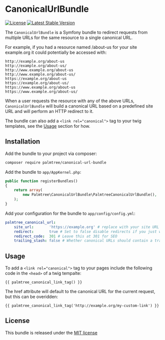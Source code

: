 # CanonicalUrlBundle

[![License](http://img.shields.io/packagist/l/palmtree/canonical-url-bundle.svg)](LICENSE)
[![Latest Stable Version](https://img.shields.io/badge/release-beta-yellow.svg)](https://packagist.org/packages/palmtree/canonical-url-bundle)

The `CanonicalUrlBundle` is a Symfony bundle to redirect requests from multiple URLs for the same resource to a single canonical URL.

For example, if you had a resource named /about-us for your site example.org it could potentially be accessed with:

```
http://example.org/about-us
http://example.org/about-us/
http://www.example.org/about-us
http://www.example.org/about-us/
https://example.org/about-us
https://example.org/about-us/
https://www.example.org/about-us
https://www.example.org/about-us/
```

When a user requests the resource with any of the above URLs, `CanonicalUrlBundle` will build a canonical URL based on a predefined site URL and will
perform an HTTP redirect to it.

The bundle can also add a `<link rel="canonical">` tag to your twig templates, see the [Usage](#usage) section for how.

## Installation

Add the bundle to your project via composer:

```bash
composer require palmtree/canonical-url-bundle
```

Add the bundle to `app/AppKernel.php`:

```php
public function registerBundles()
{
    return array(
        new Palmtree\CanonicalUrlBundle\PalmtreeCanonicalUrlBundle(),
    );
}
```

Add your configuration for the bundle to `app/config/config.yml`:

```yaml
palmtree_canonical_url:
    site_url:       'https://example.org' # replace with your site URL (without trailing slash)
    redirect:       true # Set to false disable redirects if you just want to use the canonical link tag
    redirect_code:  301 # Leave this at 301 for SEO
    trailing_slash: false # Whether canonical URLs should contain a trailing slash
```

## Usage

To add a `<link rel="canonical">` tag to your pages include the following code in the `<head>` of a twig tempalte:

```twig
{{ palmtree_canonical_link_tag() }}
```

The href attribute will default to the canonical URL for the current request, but this can be overidden:

```twig
{{ palmtree_canonical_link_tag('http://example.org/my-custom-link') }}
```

## License

This bundle is released under the [MIT license](LICENSE)
